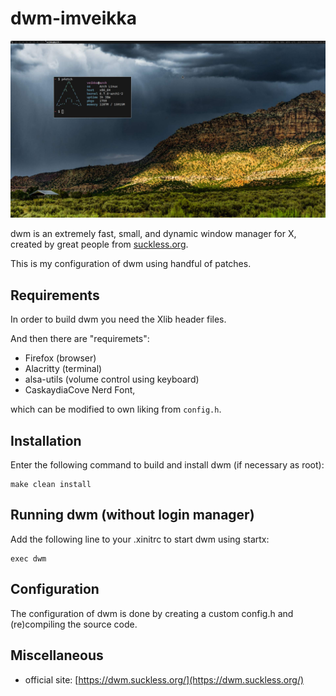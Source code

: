 # dwm-imveikka

![](./dwm.jpg) 

dwm is an extremely fast, small, and dynamic window manager for X, created
by great people from [suckless.org](suckless.org).

This is my configuration of dwm using handful of patches.

## Requirements

In order to build dwm you need the Xlib header files.

And then there are "requiremets":

- Firefox (browser)
- Alacritty (terminal)
- alsa-utils (volume control using keyboard)
- CaskaydiaCove Nerd Font,

which can be modified to own liking from `config.h`.

## Installation

Enter the following command to build and install dwm (if
necessary as root):

```
make clean install
```

## Running dwm (without login manager)

Add the following line to your .xinitrc to start dwm using startx:

```
exec dwm
```

## Configuration

The configuration of dwm is done by creating a custom config.h
and (re)compiling the source code.

## Miscellaneous

- official site: [https://dwm.suckless.org/](https://dwm.suckless.org/)
